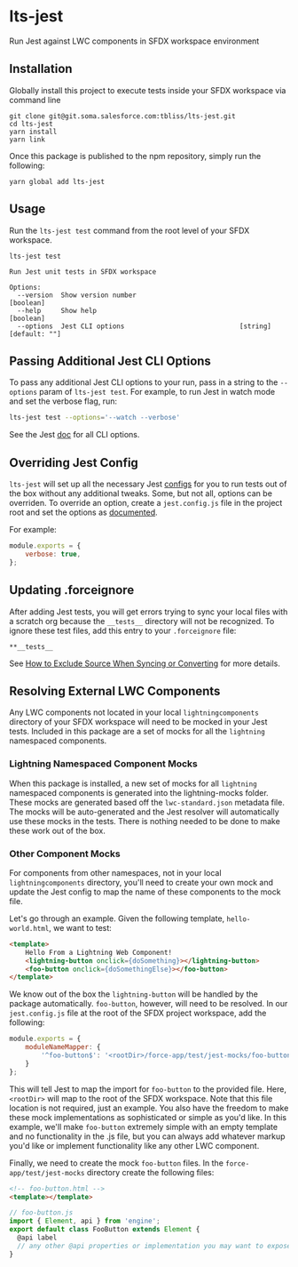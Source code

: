 # lts-jest

Run Jest against LWC components in SFDX workspace environment

## Installation

Globally install this project to execute tests inside your SFDX workspace via command line

```
git clone git@git.soma.salesforce.com:tbliss/lts-jest.git
cd lts-jest
yarn install
yarn link
```

Once this package is published to the npm repository, simply run the following:

```
yarn global add lts-jest
```

## Usage

Run the `lts-jest test` command from the root level of your SFDX workspace.

```
lts-jest test

Run Jest unit tests in SFDX workspace

Options:
  --version  Show version number                                       [boolean]
  --help     Show help                                                 [boolean]
  --options  Jest CLI options                             [string] [default: ""]

```

## Passing Additional Jest CLI Options

To pass any additional Jest CLI options to your run, pass in a string to the `--options` param of `lts-jest test`. For example, to run Jest in watch mode and set the verbose flag, run:

```bash
lts-jest test --options='--watch --verbose'
```

See the Jest [doc](http://facebook.github.io/jest/docs/en/cli.html) for all CLI options.

## Overriding Jest Config

`lts-jest` will set up all the necessary Jest [configs](http://facebook.github.io/jest/docs/en/configuration.html) for you to run tests out of the box without any additional tweaks. Some, but not all, options can be overriden. To override an option, create a `jest.config.js` file in the project root and set the options as [documented](http://facebook.github.io/jest/docs/en/configuration.html#options). 

For example:
```js
module.exports = {
    verbose: true,
};
```

## Updating .forceignore

After adding Jest tests, you will get errors trying to sync your local files with a scratch org because the `__tests__` directory will not be recognized. To ignore these test files, add this entry to your `.forceignore` file:

```
**__tests__
```

See [How to Exclude Source When Syncing or Converting](https://developer.salesforce.com/docs/atlas.en-us.sfdx_dev.meta/sfdx_dev/sfdx_dev_exclude_source.htm) for more details.

## Resolving External LWC Components

Any LWC components not located in your local `lightningcomponents` directory of your SFDX workspace will need to be mocked in your Jest tests. Included in this package are a set of mocks for all the `lightning` namespaced components.

### Lightning Namespaced Component Mocks

When this package is installed, a new set of mocks for all `lightning` namespaced components is generated into the lightning-mocks folder. These mocks are generated based off the `lwc-standard.json` metadata file. The mocks will be auto-generated and the Jest resolver will automatically use these mocks in the tests. There is nothing needed to be done to make these work out of the box.

### Other Component Mocks

For components from other namespaces, not in your local `lightningcomponents` directory, you'll need to create your own mock and update the Jest config to map the name of these components to the mock file. 

Let's go through an example. Given the following template, `hello-world.html`, we want to test:

```html
<template>
    Hello From a Lightning Web Component!
    <lightning-button onclick={doSomething}></lightning-button>
    <foo-button onclick={doSomethingElse}></foo-button>
</template>
```

We know out of the box the `lightning-button` will be handled by the package automatically. `foo-button`, however, will need to be resolved. In our `jest.config.js` file at the root of the SFDX project workspace, add the following:

```js
module.exports = {
    moduleNameMapper: {
        '^foo-button$': '<rootDir>/force-app/test/jest-mocks/foo-button.js',
    }
};
```

This will tell Jest to map the import for `foo-button` to the provided file. Here, `<rootDir>` will map to the root of the SFDX workspace. Note that this file location is not required, just an example. You also have the freedom to make these mock implementations as sophisticated or simple as you'd like. In this example, we'll make `foo-button` extremely simple with an empty template and no functionality in the .js file, but you can always add whatever markup you'd like or implement functionality like any other LWC component.

Finally, we need to create the mock `foo-button` files. In the `force-app/test/jest-mocks` directory create the following files:

```html
<!-- foo-button.html -->
<template></template>
```

```js
// foo-button.js
import { Element, api } from 'engine';
export default class FooButton extends Element {
  @api label
  // any other @api properties or implementation you may want to expose here
}
```

